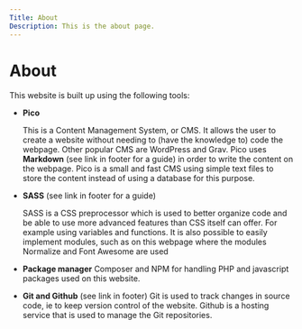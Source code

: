```yaml
---
Title: About
Description: This is the about page.
---
```


About
==========================

This website is built up using the following tools:

- __Pico__

    This is a Content Management System, or CMS. It allows the user to
    create a website without needing to (have the knowledge to) code
    the webpage. Other popular CMS are WordPress and Grav. Pico uses
    __Markdown__ (see link in footer for a guide) in order to write the content
    on the webpage. Pico is a
    small and fast CMS using simple text files to store the content instead
    of using a database for this purpose.

- __SASS__ (see link in footer for a guide)

    SASS is a CSS preprocessor which is used to better organize
    code and be able to use more advanced features than CSS itself
    can offer. For example using variables and functions. It is also
    possible to easily implement modules, such as on this webpage
    where the modules Normalize and Font Awesome are used

- __Package manager__ Composer and NPM for handling PHP and javascript packages
 used on this website.

- __Git and Github__ (see link in footer)
    Git is used to track changes in source code, ie to keep
    version control of the website. Github is a hosting service that is used
    to manage the Git repositories.   
